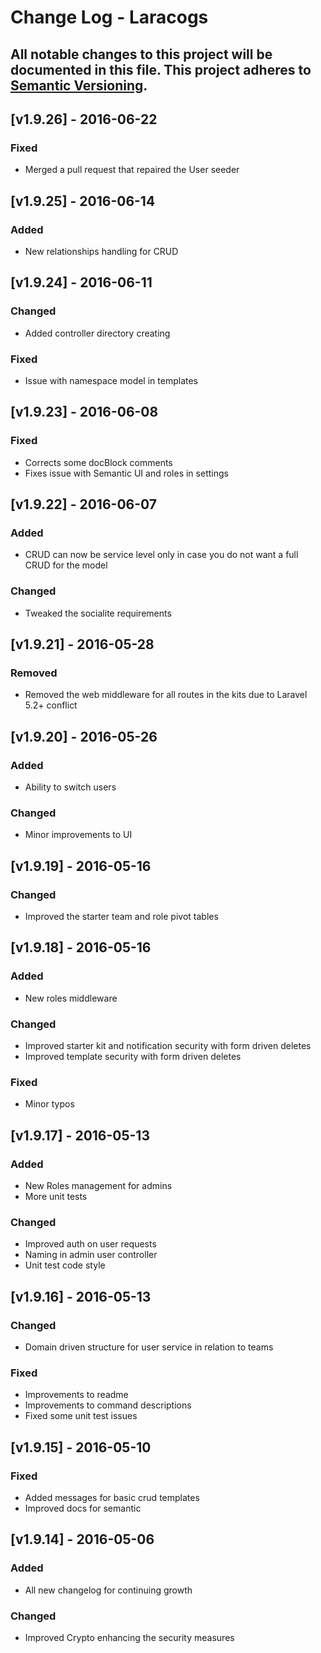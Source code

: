 # Change Log - Laracogs
All notable changes to this project will be documented in this file.
This project adheres to [Semantic Versioning](http://semver.org/).
----

## [v1.9.26] - 2016-06-22
### Fixed
- Merged a pull request that repaired the User seeder

## [v1.9.25] - 2016-06-14
### Added
- New relationships handling for CRUD

## [v1.9.24] - 2016-06-11
### Changed
- Added controller directory creating
### Fixed
- Issue with namespace model in templates

## [v1.9.23] - 2016-06-08
### Fixed
- Corrects some docBlock comments
- Fixes issue with Semantic UI and roles in settings

## [v1.9.22] - 2016-06-07
### Added
- CRUD can now be service level only in case you do not want a full CRUD for the model
### Changed
- Tweaked the socialite requirements

## [v1.9.21] - 2016-05-28
### Removed
- Removed the web middleware for all routes in the kits due to Laravel 5.2+ conflict

## [v1.9.20] - 2016-05-26
### Added
- Ability to switch users
### Changed
- Minor improvements to UI

## [v1.9.19] - 2016-05-16
### Changed
- Improved the starter team and role pivot tables

## [v1.9.18] - 2016-05-16
### Added
- New roles middleware
### Changed
- Improved starter kit and notification security with form driven deletes
- Improved template security with form driven deletes
### Fixed
- Minor typos

## [v1.9.17] - 2016-05-13
### Added
- New Roles management for admins
- More unit tests
### Changed
- Improved auth on user requests
- Naming in admin user controller
- Unit test code style

## [v1.9.16] - 2016-05-13
### Changed
- Domain driven structure for user service in relation to teams
### Fixed
- Improvements to readme
-  Improvements to command descriptions
-  Fixed some unit test issues

## [v1.9.15] - 2016-05-10
### Fixed
- Added messages for basic crud templates
- Improved docs for semantic

## [v1.9.14] - 2016-05-06
### Added
- All new changelog for continuing growth
### Changed
- Improved Crypto enhancing the security measures
